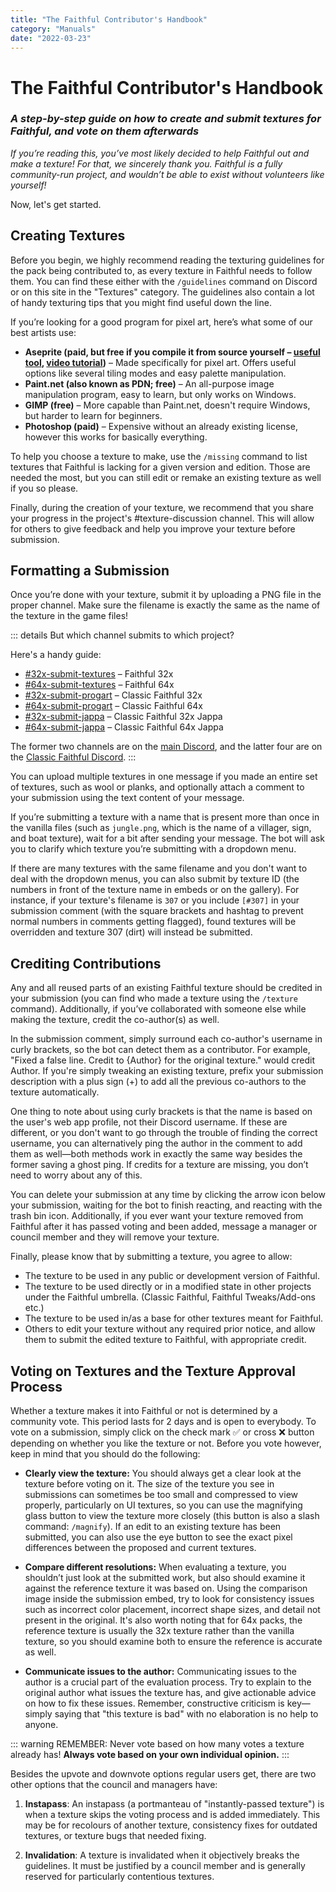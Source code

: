 ```yaml
---
title: "The Faithful Contributor's Handbook"
category: "Manuals"
date: "2022-03-23"
---
```


# The Faithful Contributor's Handbook
### *A step-by-step guide on how to create and submit textures for Faithful, and vote on them afterwards*

*If you’re reading this, you’ve most likely decided to help Faithful out and make a texture! For that, we sincerely thank you. Faithful is a fully community-run project, and wouldn’t be able to exist without volunteers like yourself!*

Now, let's get started.

## Creating Textures

Before you begin, we highly recommend reading the texturing guidelines for the pack being contributed to, as every texture in Faithful needs to follow them. You can find these either with the `/guidelines` command on Discord or on this site in the "Textures" category. The guidelines also contain a lot of handy texturing tips that you might find useful down the line.

If you’re looking for a good program for pixel art, here’s what some of our best artists use:
- **Aseprite (paid, but free if you compile it from source yourself – [useful tool](https://github.com/TheLiteCrafter/AsepriteTool/releases/), [video tutorial](https://youtu.be/4amv2bAWJAA))** – Made specifically for pixel art. Offers useful options like several tiling modes and easy palette manipulation.
- **Paint.net (also known as PDN; free)** – An all-purpose image manipulation program, easy to learn, but only works on Windows.
- **GIMP (free)** – More capable than Paint.net, doesn't require Windows, but harder to learn for beginners.
- **Photoshop (paid)** – Expensive without an already existing license, however this works for basically everything.

To help you choose a texture to make, use the `/missing` command to list textures that Faithful is lacking for a given version and edition. Those are needed the most, but you can still edit or remake an existing texture as well if you so please.

Finally, during the creation of your texture, we recommend that you share your progress in the project's #texture-discussion channel. This will allow for others to give feedback and help you improve your texture before submission.

## Formatting a Submission

Once you’re done with your texture, submit it by uploading a PNG file in the proper channel. Make sure the filename is exactly the same as the name of the texture in the game files!

::: details But which channel submits to which project?

Here's a handy guide:
- [#32x-submit-textures](https://discord.com/channels/773983706582482946/773987409993793546) – Faithful 32x
- [#64x-submit-textures](https://discord.com/channels/773983706582482946/931887174977208370) – Faithful 64x
- [#32x-submit-progart](https://discord.com/channels/814198513847631944/909503944118648883) – Classic Faithful 32x
- [#64x-submit-progart](https://discord.com/channels/814198513847631944/1320159924625473599) – Classic Faithful 64x
- [#32x-submit-jappa](https://discord.com/channels/814198513847631944/814201529032114226) – Classic Faithful 32x Jappa
- [#64x-submit-jappa](https://discord.com/channels/814198513847631944/814209343502286899) – Classic Faithful 64x Jappa

The former two channels are on the [main Discord](https://discord.gg/sN9YRQbBv7), and the latter four are on the [Classic Faithful Discord](https://discord.gg/KSEhCVtg4J).
:::

You can upload multiple textures in one message if you made an entire set of textures, such as wool or planks, and optionally attach a comment to your submission using the text content of your message.

If you’re submitting a texture with a name that is present more than once in the vanilla files (such as `jungle.png`, which is the name of a villager, sign, and boat texture), wait for a bit after sending your message. The bot will ask you to clarify which texture you’re submitting with a dropdown menu.

If there are many textures with the same filename and you don't want to deal with the dropdown menus, you can also submit by texture ID (the numbers in front of the texture name in embeds or on the gallery). For instance, if your texture's filename is `307` or you include `[#307]` in your submission comment (with the square brackets and hashtag to prevent normal numbers in comments getting flagged), found textures will be overridden and texture 307 (dirt) will instead be submitted.

## Crediting Contributions

Any and all reused parts of an existing Faithful texture should be credited in your submission (you can find who made a texture using the `/texture` command). Additionally, if you’ve collaborated with someone else while making the texture, credit the co-author(s) as well.

In the submission comment, simply surround each co-author's username in curly brackets, so the bot can detect them as a contributor. For example, "Fixed a false line. Credit to {Author} for the original texture." would credit Author. If you're simply tweaking an existing texture, prefix your submission description with a plus sign (+) to add all the previous co-authors to the texture automatically.

One thing to note about using curly brackets is that the name is based on the user's web app profile, not their Discord username. If these are different, or you don't want to go through the trouble of finding the correct username, you can alternatively ping the author in the comment to add them as well—both methods work in exactly the same way besides the former saving a ghost ping. If credits for a texture are missing, you don’t need to worry about any of this.

You can delete your submission at any time by clicking the arrow icon below your submission, waiting for the bot to finish reacting, and reacting with the trash bin icon. Additionally, if you ever want your texture removed from Faithful after it has passed voting and been added, message a manager or council member and they will remove your texture.

Finally, please know that by submitting a texture, you agree to allow:
- The texture to be used in any public or development version of Faithful.
- The texture to be used directly or in a modified state in other projects under the Faithful umbrella. (Classic Faithful, Faithful Tweaks/Add-ons etc.)
- The texture to be used in/as a base for other textures meant for Faithful.
- Others to edit your texture without any required prior notice, and allow them to submit the edited texture to Faithful, with appropriate credit.

## Voting on Textures and the Texture Approval Process

Whether a texture makes it into Faithful or not is determined by a community vote. This period lasts for 2 days and is open to everybody. To vote on a submission, simply click on the check mark ✅ or cross ❌ button depending on whether you like the texture or not. Before you vote however, keep in mind that you should do the following:

- **Clearly view the texture:** You should always get a clear look at the texture before voting on it. The size of the texture you see in submissions can sometimes be too small and compressed to view properly, particularly on UI textures, so you can use the magnifying glass button to view the texture more closely (this button is also a slash command: `/magnify`). If an edit to an existing texture has been submitted, you can also use the eye button to see the exact pixel differences between the proposed and current textures.

- **Compare different resolutions:** When evaluating a texture, you shouldn’t just look at the submitted work, but also should examine it against the reference texture it was based on. Using the comparison image inside the submission embed, try to look for consistency issues such as incorrect color placement, incorrect shape sizes, and detail not present in the original. It's also worth noting that for 64x packs, the reference texture is usually the 32x texture rather than the vanilla texture, so you should examine both to ensure the reference is accurate as well.

- **Communicate issues to the author:** Communicating issues to the author is a crucial part of the evaluation process. Try to explain to the original author what issues the texture has, and give actionable advice on how to fix these issues. Remember, constructive criticism is key—simply saying that "this texture is bad" with no elaboration is no help to anyone.

::: warning REMEMBER:
Never vote based on how many votes a texture already has! **Always vote based on your own individual opinion.**
:::

Besides the upvote and downvote options regular users get, there are two other options that the council and managers have:

1. **Instapass**: An instapass (a portmanteau of "instantly-passed texture") is when a texture skips the voting process and is added immediately. This may be for recolours of another texture, consistency fixes for outdated textures, or texture bugs that needed fixing.

2. **Invalidation**: A texture is invalidated when it objectively breaks the guidelines. It must be justified by a council member and is generally reserved for particularly contentious textures.